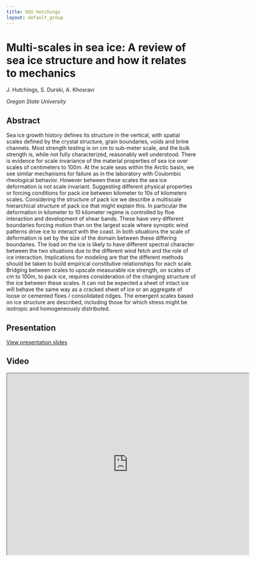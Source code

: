 ```yaml
---
title: OSU Hutchings
layout: default_group
---
```

# Multi-scales in sea ice: A review of sea ice structure and how it relates to mechanics
J. Hutchings, S. Durski, A. Khosravi

<i>Oregon State University</i>

## Abstract

Sea ice growth history defines its structure in the vertical, with spatial scales defined by the crystal structure, grain boundaries, voids and brine channels. Most strength testing is on cm to sub-meter scale, and the bulk strength is, while not fully characterized, reasonably well understood. There is evidence for scale invariance of the material properties of sea ice over scales of centimeters to 100m. At the scale seas within the Arctic basin, we see similar mechanisms for failure as in the laboratory with Coulombic rheological behavior. However between these scales the sea ice deformation is not scale invariant. Suggesting different physical properties or forcing conditions for pack ice between kilometer to 10s of kilometers scales. Considering the structure of pack ice we describe a multiscale hierarchical structure of pack ice that might explain this. In particular the deformation in kilometer to 10 kilometer regime is controlled by floe interaction and development of shear bands. These have very different boundaries forcing motion than on the largest scale where synoptic wind patterns drive ice to interact with the coast. In both situations the scale of deformation is set by the size of the domain between these differing boundaries. The load on the ice is likely to have different spectral character between the two situations due to the different wind fetch and the role of ice interaction. Implications for modeling are that the different methods should be taken to build empirical constitutive relationships for each scale. Bridging between scales to upscale measurable ice strength, on scales of cm to 100m, to pack ice, requires consideration of the changing structure of the ice between these scales. It can not be expected a sheet of intact ice will behave the same way as a cracked sheet of ice or an aggregate of loose or cemented floes / consolidated ridges. The emergent scales based on ice structure are described, including those for which stress might be isotropic and homogeneously distributed.   


## Presentation
<p><a href="https://drive.google.com/file/d/14f2UPNVo63vkju_8jg_dmDgyuWHfBf9U/view?usp=sharing">View presentation slides</a></p>


## Video
<iframe src="https://drive.google.com/file/d/1BGv2FyihFapVRKkdWDO80YDHgd8R0VmN/preview" width="640" height="480"></iframe>
